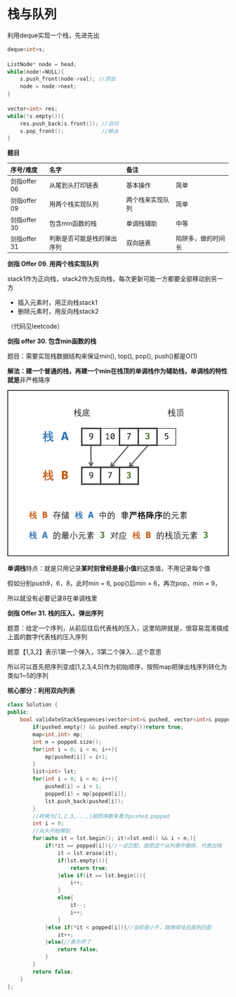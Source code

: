 # 栈与队列

利用deque实现一个栈，先进先出

```cpp
deque<int>s;

ListNode* node = head;
while(node!=NULL){
    s.push_front(node->val); //添加
    node = node->next;
}

vector<int> res;
while(!s.empty()){
    res.push_back(s.front()); //访问
    s.pop_front();            //移出
}
```

**题目**

| 序号/难度 | 名字 | 备注 |  |
| :--- | :--- | :--- | :--- |
| 剑指offer 06 | 从尾到头打印链表 | 基本操作 | 简单 |
| 剑指offer 09 | 用两个栈实现队列 | 两个栈来实现队列 | 简单 |
| 剑指offer 30 | 包含min函数的栈 | 单调栈辅助 | 中等 |
| 剑指offer 31 | 判断是否可能是栈的弹出序列 | 双向链表 | 陷阱多，做的时间长 |

**剑指 Offer 09. 用两个栈实现队列**

stack1作为正向栈，stack2作为反向栈，每次更新可能一方都要全部移动到另一方

* 插入元素时，用正向栈stack1
* 删除元素时，用反向栈stack2

（代码见leetcode）

**剑指 offer 30. 包含min函数的栈**

题目：需要实现栈数据结构来保证min\(\), top\(\), pop\(\), push\(\)都是O\(1\)

**解法：建一个普通的栈，再建一个min在栈顶的单调栈作为辅助栈，单调栈的特性就是**非严格降序

![](../.gitbook/assets/minstack.png)

**单调栈**特点：就是只用记录**某时刻曾经是最小值**的这类值，不用记录每个值

假如分别push9，6，8，此时min = 6, pop\(\)后min = 6，再次pop，min = 9，

所以就没有必要记录8在单调栈里

**剑指 Offer 31. 栈的压入、弹出序列**

题意：给定一个序列，从前后往后代表栈的压入，这里陷阱就是，很容易混淆搞成上面的数字代表栈的压入序列

题意【1,3,2】表示1第一个弹入，3第二个弹入...这个意思

所以可以首先把序列变成\[1,2,3,4,5\]作为初始顺序，按照map把弹出栈序列转化为类似1~5的序列

**核心部分：利用双向列表**

```cpp
class Solution {
public:
    bool validateStackSequences(vector<int>& pushed, vector<int>& popped) {
        if(pushed.empty() && pushed.empty())return true;
        map<int,int> mp;
        int n = popped.size();
        for(int i = 0; i < n; i++){
            mp[pushed[i]] = i+1;
        }
        list<int> lst;
        for(int i = 0; i < n; i++){
            pushed[i] = i + 1;
            popped[i] = mp[popped[i]];
            lst.push_back(pushed[i]);
        }
        //转换为[1,2,3,...,]按照序数来表示pushed,popped
        int i = 0;
        //从头开始模拟
        for(auto it = lst.begin(); it!=lst.end() && i < n;){
            if(*it == popped[i]){//一旦匹配，就把这个从列表中删除，代表出栈
                it = lst.erase(it);
                if(lst.empty()){
                    return true;
                }else if(it == lst.begin()){
                    i++;
                }
                else{
                    it--;
                    i++;
                }
            }else if(*it < popped[i]){//当前值小于，就继续往后直到匹配
                it++;
            }else{//表示坏了
                return false;
            }
        }
        return false;
    }
};
```


